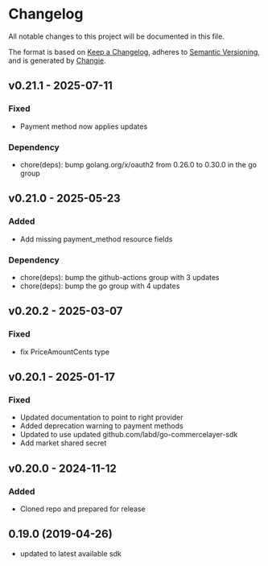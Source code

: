 # Changelog
All notable changes to this project will be documented in this file.

The format is based on [Keep a Changelog](https://keepachangelog.com/en/1.0.0/),
adheres to [Semantic Versioning](https://semver.org/spec/v2.0.0.html),
and is generated by [Changie](https://github.com/miniscruff/changie).


## v0.21.1 - 2025-07-11
### Fixed
* Payment method now applies updates
### Dependency
* chore(deps): bump golang.org/x/oauth2 from 0.26.0 to 0.30.0 in the go group

## v0.21.0 - 2025-05-23
### Added
* Add missing payment_method resource fields
### Dependency
* chore(deps): bump the github-actions group with 3 updates
* chore(deps): bump the go group with 4 updates

## v0.20.2 - 2025-03-07
### Fixed
* fix PriceAmountCents type

## v0.20.1 - 2025-01-17
### Fixed
* Updated documentation to point to right provider
* Added deprecation warning to payment methods
* Updated to use updated github.com/labd/go-commercelayer-sdk
* Add market shared secret

## v0.20.0 - 2024-11-12
### Added
* Cloned repo and prepared for release

## 0.19.0 (2019-04-26)

 - updated to latest available sdk

